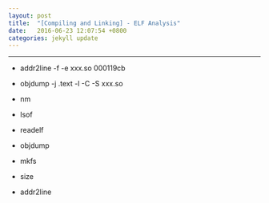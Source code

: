 ```yaml
---
layout: post
title:  "[Compiling and Linking] - ELF Analysis"
date:   2016-06-23 12:07:54 +0800
categories: jekyll update
---
```

----------------------------------------------
* addr2line -f -e xxx.so 000119cb  

* objdump -j .text -l -C -S xxx.so  

*  nm

* lsof

* readelf

* objdump

* mkfs

* size

* addr2line


